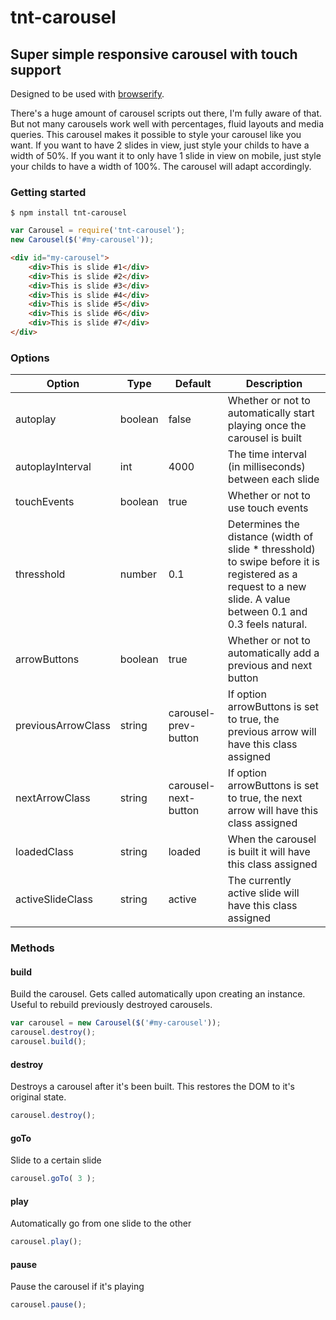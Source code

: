 # tnt-carousel
## Super simple responsive carousel with touch support

Designed to be used with [browserify](http://www.browserify.org).

There's a huge amount of carousel scripts out there, I'm fully aware of that. But not many carousels work well with percentages, fluid layouts and media queries.
This carousel makes it possible to style your carousel like you want. If you want to have 2 slides in view, just style your childs to have a width of 50%.
If you want it to only have 1 slide in view on mobile, just style your childs to have a width of 100%. The carousel will adapt accordingly.

### Getting started

```ssh
$ npm install tnt-carousel
```

```javascript
var Carousel = require('tnt-carousel');
new Carousel($('#my-carousel'));
```

```html
<div id="my-carousel">
	<div>This is slide #1</div>
	<div>This is slide #2</div>
	<div>This is slide #3</div>
	<div>This is slide #4</div>
	<div>This is slide #5</div>
	<div>This is slide #6</div>
	<div>This is slide #7</div>
</div>
```

### Options

Option | Type | Default | Description
------ | ---- | ------- | -----------
autoplay | boolean | false | Whether or not to automatically start playing once the carousel is built
autoplayInterval | int | 4000 | The time interval (in milliseconds) between each slide
touchEvents | boolean | true | Whether or not to use touch events
thresshold | number | 0.1 | Determines the distance (width of slide * thresshold) to swipe before it is registered as a request to a new slide. A value between 0.1 and 0.3 feels natural.
arrowButtons | boolean | true | Whether or not to automatically add a previous and next button
previousArrowClass | string | carousel-prev-button | If option arrowButtons is set to true, the previous arrow will have this class assigned
nextArrowClass | string | carousel-next-button | If option arrowButtons is set to true, the next arrow will have this class assigned
loadedClass | string | loaded | When the carousel is built it will have this class assigned
activeSlideClass | string | active | The currently active slide will have this class assigned

### Methods

#### build

Build the carousel. Gets called automatically upon creating an instance. Useful to rebuild previously destroyed carousels.

```javascript
var carousel = new Carousel($('#my-carousel'));
carousel.destroy();
carousel.build();
```

#### destroy

Destroys a carousel after it's been built. This restores the DOM to it's original state.

```javascript
carousel.destroy();
```

#### goTo

Slide to a certain slide

```javascript
carousel.goTo( 3 );
```

#### play

Automatically go from one slide to the other

```javascript
carousel.play();
```

#### pause

Pause the carousel if it's playing

```javascript
carousel.pause();
```
